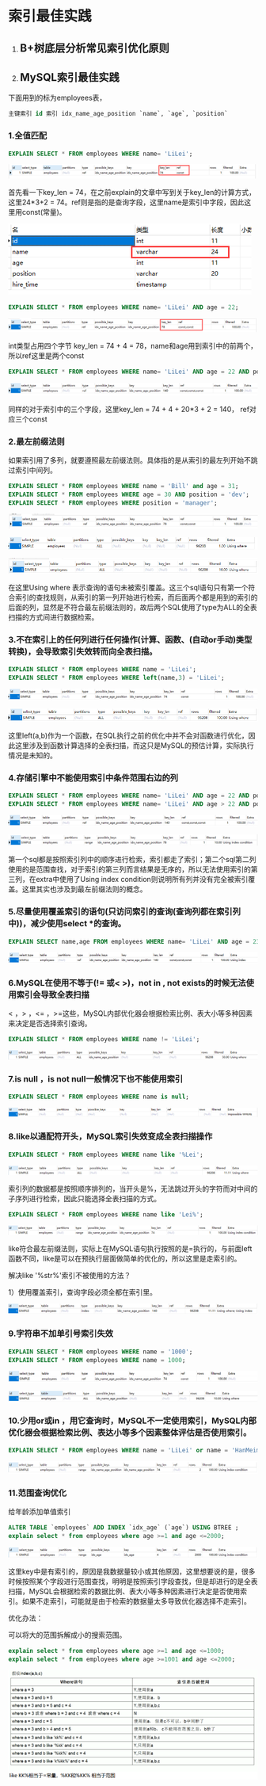# 索引最佳实践

1. ## B+树底层分析常见索引优化原则

2. ## MySQL索引最佳实践

下面用到的标为employees表，

```sql
主键索引 id 索引 idx_name_age_position `name`, `age`, `position`
```

### 1.全值匹配

```sql
EXPLAIN SELECT * FROM employees WHERE name= 'LiLei';
```

![image-20211030155828116](../image/image-20211030155828116.png)

首先看一下key_len = 74，在之前explain的文章中写到关于key_len的计算方式，这里24*3+2 = 74。ref则是指的是查询字段，这里name是索引中字段，因此这里用const(常量)。

![image-20211030160001715](../image/image-20211030160001715.png)

```sql
EXPLAIN SELECT * FROM employees WHERE name= 'LiLei' AND age = 22;
```

![image-20211030160512063](../image/image-20211030160512063.png)

int类型占用四个字节 key_len = 74 + 4 = 78，name和age用到索引中的前两个，所以ref这里是两个const

```sql
EXPLAIN SELECT * FROM employees WHERE name= 'LiLei' AND age = 22 AND position ='manager';
```

![image-20211030160809360](../image/image-20211030160809360.png)

同样的对于索引中的三个字段，这里key_len = 74 + 4 + 20*3 + 2 = 140， ref对应三个const

### 2.最左前缀法则

如果索引用了多列，就要遵照最左前缀法则。具体指的是从索引的最左列开始不跳过索引中间列。

```sql
EXPLAIN SELECT * FROM employees WHERE name = 'Bill' and age = 31;
EXPLAIN SELECT * FROM employees WHERE age = 30 AND position = 'dev';
EXPLAIN SELECT * FROM employees WHERE position = 'manager';
```

![image-20211030161509454](../image/image-20211030161509454.png)

![image-20211030161523344](../image/image-20211030161523344.png)

![image-20211030161543843](../image/image-20211030161543843.png)

在这里Using where 表示查询的语句未被索引覆盖。这三个sql语句只有第一个符合索引的查找规则，从索引的第一列开始进行检索，而后面两个都是用到的索引的后面的列，显然是不符合最左前缀法则的，故后两个SQL使用了type为ALL的全表扫描的方式间进行数据检索。

### 3.不在索引上的任何列进行任何操作(计算、函数、(自动or手动)类型转换)，会导致索引失效转而向全表扫描。

```sql
EXPLAIN SELECT * FROM employees WHERE name = 'LiLei';
EXPLAIN SELECT * FROM employees WHERE left(name,3) = 'LiLei';
```

![image-20211030162311153](../image/image-20211030162311153.png)

![image-20211030162325545](../image/image-20211030162325545.png)

这里left(a,b)作为一个函数，在SQL执行之前的优化中并不会对函数进行优化，因此这里涉及到函数计算选择的全表扫描，而这只是MySQL的预估计算，实际执行情况是未知的。

### 4.存储引擎中不能使用索引中条件范围右边的列

```sql
EXPLAIN SELECT * FROM employees WHERE name= 'LiLei' AND age = 22 AND position ='manager';
EXPLAIN SELECT * FROM employees WHERE name= 'LiLei' AND age > 22 AND position ='manager';
```

![image-20211030163612991](../image/image-20211030163612991.png)

![image-20211030163625180](../image/image-20211030163625180.png)

第一个sql都是按照索引列中的顺序进行检索，索引都走了索引；第二个sql第二列使用的是范围查找，对于索引的第三列而言结果是无序的，所以无法使用索引的第三列，在extra中使用了Using index condition则说明所有列并没有完全被索引覆盖。这里其实也涉及到最左前缀法则的概念。

### 5.尽量使用覆盖索引的语句(只访问索引的查询(查询列都在索引列中))，减少使用select *的查询。

```sql
EXPLAIN SELECT name,age FROM employees WHERE name= 'LiLei' AND age = 23 AND position='manager';
```

![image-20211030164319997](../image/image-20211030164319997.png)

### 6.MySQL在使用不等于(!= 或< >)，not in , not exists的时候无法使用索引会导致全表扫描

< ，> ，<= ，>=这些，MySQL内部优化器会根据检索比例、表大小等多种因素来决定是否选择索引查询。

  ```sql
EXPLAIN SELECT * FROM employees WHERE name != 'LiLei';
  ```

![image-20211030164728735](../image/image-20211030164728735.png)

### 7.is null ，is not null一般情况下也不能使用索引

```sql
EXPLAIN SELECT * FROM employees WHERE name is null;
```

![image-20211030164853783](../image/image-20211030164853783.png)

### 8.like以通配符开头，MySQL索引失效变成全表扫描操作

```sql
EXPLAIN SELECT * FROM employees WHERE name like '%Lei';
```

![image-20211030165045769](../image/image-20211030165045769.png)

索引列的数据都是按照顺序排列的，当开头是%，无法跳过开头的字符而对中间的子序列进行检索，因此只能选择全表扫描的方式。

```sql
EXPLAIN SELECT * FROM employees WHERE name like 'Lei%';
```

![image-20211030165514298](../image/image-20211030165514298.png)

like符合最左前缀法则，实际上在MySQL语句执行按照的是=执行的，与前面left函数不同，like是可以在预执行层面做简单的优化的，所以这里是走索引的。

解决like '%str%'索引不被使用的方法？

1）使用覆盖索引，查询字段必须全都在索引里。

![image-20211030170958727](../image/image-20211030170958727.png)

### 9.字符串不加单引号索引失效

```sql
EXPLAIN SELECT * FROM employees WHERE name = '1000';
EXPLAIN SELECT * FROM employees WHERE name = 1000;
```

![image-20211030171224146](../image/image-20211030171224146.png)

![image-20211030171236087](../image/image-20211030171236087.png)

### 10.少用or或in ，用它查询时，MySQL不一定使用索引，MySQL内部优化器会根据检索比例、表达小等多个因素整体评估是否使用索引。

```sql
EXPLAIN SELECT * FROM employees WHERE name = 'LiLei' or name = 'HanMeimei';
```

![image-20211030171549089](../image/image-20211030171549089.png)

### 11.范围查询优化

给年龄添加单值索引

```sql
ALTER TABLE `employees` ADD INDEX `idx_age` (`age`) USING BTREE ;
explain select * from employees where age >=1 and age <=2000;
```

![image-20211030171733230](../image/image-20211030171733230.png)

这里key中是有索引的，原因是我数据量较小或其他原因，这里想要说的是，很多时候按照某个字段进行范围查找，明明是按照索引字段查找，但是却进行的是全表扫描，MySQL会根据检索的数据比例、表大小等多种因素进行决定是否使用索引。如果不走索引，可能就是由于检索的数据量太多导致优化器选择不走索引。

优化办法：

可以将大的范围拆解成小的搜索范围。

```sql
explain select * from employees where age >=1 and age <=1000;
explain select * from employees where age >=1001 and age <=2000;
```

![image-20211030172208835](../image/image-20211030172208835.png)

